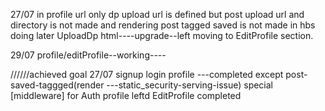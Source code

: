 27/07
    in profile url   only dp upload url is defined but 
    post upload url and directory is not made
        and rendering post tagged saved is not made in hbs
            doing later
        UploadDp html----upgrade--left
    moving to EditProfile section.

29/07
    profile/editProfile--working----








//////achieved goal
    27/07
    signup
    login
    profile ---completed
            except
                post-saved-taggged(render ---static_security-serving-issue)
                special [middleware] for Auth profile leftd
    EditProfile completed
    